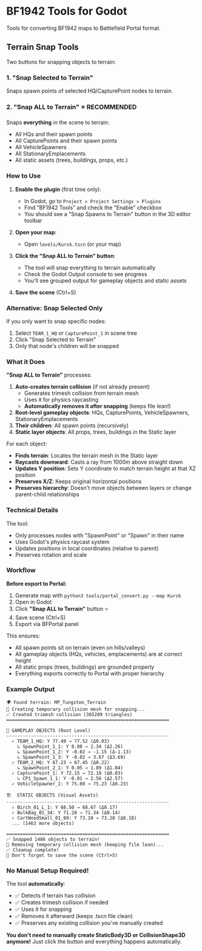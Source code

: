 # BF1942 Tools for Godot

Tools for converting BF1942 maps to Battlefield Portal format.

## Terrain Snap Tools

Two buttons for snapping objects to terrain:

### 1. "Snap Selected to Terrain"
Snaps spawn points of selected HQ/CapturePoint nodes to terrain.

### 2. "Snap ALL to Terrain" ⭐ RECOMMENDED
Snaps **everything** in the scene to terrain:
- All HQs and their spawn points
- All CapturePoints and their spawn points
- All VehicleSpawners
- All StationaryEmplacements
- All static assets (trees, buildings, props, etc.)

### How to Use

1. **Enable the plugin** (first time only):
   - In Godot, go to `Project > Project Settings > Plugins`
   - Find "BF1942 Tools" and check the "Enable" checkbox
   - You should see a "Snap Spawns to Terrain" button in the 3D editor toolbar

2. **Open your map**:
   - Open `levels/Kursk.tscn` (or your map)

3. **Click the "Snap ALL to Terrain" button**:
   - The tool will snap everything to terrain automatically
   - Check the Godot Output console to see progress
   - You'll see grouped output for gameplay objects and static assets

4. **Save the scene** (Ctrl+S)

### Alternative: Snap Selected Only

If you only want to snap specific nodes:
1. Select `TEAM_1_HQ` or `CapturePoint_1` in scene tree
2. Click "Snap Selected to Terrain"
3. Only that node's children will be snapped

### What it Does

**"Snap ALL to Terrain"** processes:
1. **Auto-creates terrain collision** (if not already present)
   - Generates trimesh collision from terrain mesh
   - Uses it for physics raycasting
   - **Automatically removes it after snapping** (keeps file lean!)
2. **Root-level gameplay objects**: HQs, CapturePoints, VehicleSpawners, StationaryEmplacements
3. **Their children**: All spawn points (recursively)
4. **Static layer objects**: All props, trees, buildings in the Static layer

For each object:
- **Finds terrain**: Locates the terrain mesh in the Static layer
- **Raycasts downward**: Casts a ray from 1000m above straight down
- **Updates Y position**: Sets Y coordinate to match terrain height at that XZ position
- **Preserves X/Z**: Keeps original horizontal positions
- **Preserves hierarchy**: Doesn't move objects between layers or change parent-child relationships

### Technical Details

The tool:
- Only processes nodes with "SpawnPoint" or "Spawn" in their name
- Uses Godot's physics raycast system
- Updates positions in local coordinates (relative to parent)
- Preserves rotation and scale

### Workflow

**Before export to Portal:**
1. Generate map with `python3 tools/portal_convert.py --map Kursk`
2. Open in Godot
3. Click **"Snap ALL to Terrain"** button ⭐
4. Save scene (Ctrl+S)
5. Export via BFPortal panel

This ensures:
- All spawn points sit on terrain (even on hills/valleys)
- All gameplay objects (HQs, vehicles, emplacements) are at correct height
- All static props (trees, buildings) are grounded properly
- Everything exports correctly to Portal with proper hierarchy

### Example Output

```
🌍 Found terrain: MP_Tungsten_Terrain
🔧 Creating temporary collision mesh for snapping...
✅ Created trimesh collision (365209 triangles)
============================================================

📍 GAMEPLAY OBJECTS (Root Level)
------------------------------------------------------------
  ✓ TEAM_1_HQ: Y 77.49 → 77.52 (Δ0.03)
    ↳ SpawnPoint_1_1: Y 0.08 → 2.34 (Δ2.26)
    ↳ SpawnPoint_1_2: Y -0.02 → -1.15 (Δ-1.13)
    ↳ SpawnPoint_1_3: Y -0.02 → 3.67 (Δ3.69)
  ✓ TEAM_2_HQ: Y 67.23 → 67.45 (Δ0.22)
    ↳ SpawnPoint_2_1: Y 0.05 → 1.89 (Δ1.84)
  ✓ CapturePoint_1: Y 72.15 → 72.18 (Δ0.03)
    ↳ CP1_Spawn_1_1: Y -0.01 → 2.56 (Δ2.57)
  ✓ VehicleSpawner_1: Y 75.00 → 75.23 (Δ0.23)

🏗️  STATIC OBJECTS (Visual Assets)
------------------------------------------------------------
  ✓ Birch_01_L_1: Y 68.50 → 68.67 (Δ0.17)
  ✓ BulkBag_01_34: Y 71.20 → 71.34 (Δ0.14)
  ✓ CartWoodSmall_01_89: Y 73.10 → 73.28 (Δ0.18)
  ... (1463 more objects)

============================================================
✅ Snapped 1486 objects to terrain!
🧹 Removing temporary collision mesh (keeping file lean)...
✅ Cleanup complete!
💾 Don't forget to save the scene (Ctrl+S)
```

### No Manual Setup Required!

The tool **automatically**:
- ✅ Detects if terrain has collision
- ✅ Creates trimesh collision if needed
- ✅ Uses it for snapping
- ✅ Removes it afterward (keeps .tscn file clean)
- ✅ Preserves any existing collision you've manually created

**You don't need to manually create StaticBody3D or CollisionShape3D anymore!** Just click the button and everything happens automatically.
